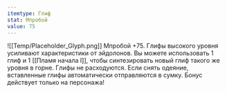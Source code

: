```yaml
---
itemtype: Глиф
stat: Мпробой 
value: 75
---
```

![[Temp/Placeholder_Glyph.png]]
Мпробой +75. Глифы высокого уровня усиливают характеристики от эйдолонов. Вы можете использовать 1 глиф и 1 [[Пламя начала I]], чтобы синтезировать новый глиф такого же уровня в горне. Глифы не расходуются. Если снять одеяние, вставленные глифы автоматически отправляются в сумку. Бонус действует только на персонажа!
